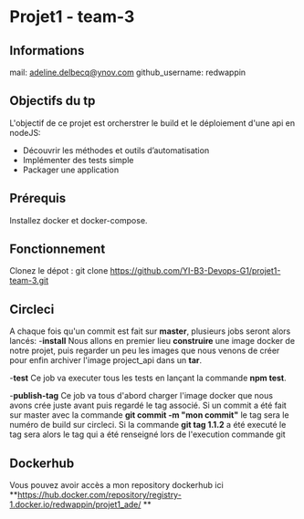 # Projet1 - team-3

## Informations

mail: adeline.delbecq@ynov.com
github_username: redwappin

## Objectifs du tp
L'objectif de ce projet est orcherstrer le build et le déploiement d'une api en nodeJS:
  - Découvrir les méthodes et outils d’automatisation
  - Implémenter des tests simple
  - Packager une application

## Prérequis
Installez docker et docker-compose.

## Fonctionnement
Clonez le dépot : git clone https://github.com/YI-B3-Devops-G1/projet1-team-3.git

## Circleci

A chaque fois qu'un commit est fait sur **master**, plusieurs jobs seront alors lancés:
 -**install**
  Nous allons en premier lieu **construire** une image docker de notre projet, puis regarder un peu les images que nous venons de créer pour enfin archiver l'image project_api dans un **tar**.
  
  -**test**
  Ce job va executer tous les tests en lançant la commande **npm test**.
  
  -**publish-tag**
  Ce job va tous d'abord charger l'image docker que nous avons crée juste avant puis regardé le tag associé. Si un commit a été fait sur master avec la commande **git commit -m "mon commit"** le tag sera le numéro de build sur circleci. Si la commande **git tag 1.1.2** a été executé le tag sera alors le tag qui a été renseigné lors de l'execution commande git

## Dockerhub
Vous pouvez avoir accès a mon repository dockerhub ici **https://hub.docker.com/repository/registry-1.docker.io/redwappin/projet1_ade/ **
